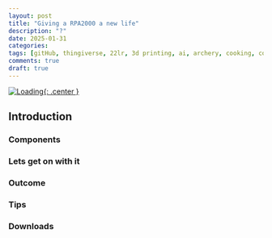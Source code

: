 ```yaml
---
layout: post
title: "Giving a RPA2000 a new life"
description: "?"
date: 2025-01-31
categories: 
tags: [gitHub, thingiverse, 22lr, 3d printing, ai, archery, cooking, conservation, diy, electronics, gunsmithing, hunting, sports]
comments: true
draft: true
---
```

[![Loading](/assets/loading.png){: .center }](/assets/loading.png)

## Introduction
### Components
### Lets get on with it
### Outcome
### Tips
### Downloads